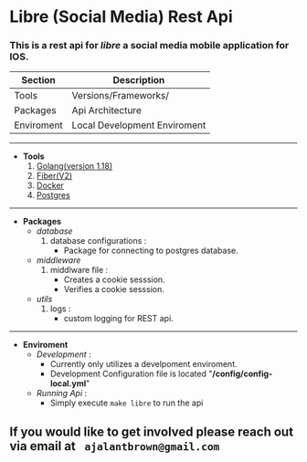 # Libre (Social Media) Rest Api

### This is a rest api for *libre* a social media mobile application for IOS.

| Section | Description |
| ----------- | ----------- |
| Tools | Versions/Frameworks/ |
| Packages | Api Architecture |
| Enviroment | Local Development Enviroment

---
- **Tools**
    1. [Golang(version 1.18)](https://go.dev/)
    2. [Fiber(V2)](https://docs.gofiber.io/)
    3. [Docker](https://docs.docker.com/get-docker/)
    4. [Postgres](https://www.postgresql.org/download/)

---
- **Packages**
    - *database*
        1. database configurations
            : 
            - Package for connecting to postgres database.
    - *middleware*
        1. middlware file
            : 
              - Creates a cookie sesssion.
              - Verifies a cookie sesssion.
    - *utils*
        1. logs
            : 
             - custom logging for REST api.
---
- **Enviroment**
    - *Development*
        : 
        - Currently only utilizes a develpoment enviroment.
        - Development Configuration file is located "**/config/config-local.yml**"
    - *Running Api*
        : 
        - Simply execute ``` make libre ``` to run the api

## If you would like to get involved please reach out via email at ``` ajalantbrown@gmail.com```
 
